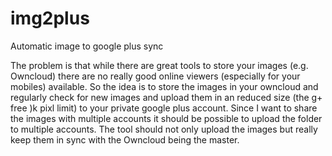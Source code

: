 img2plus
========

Automatic image to google plus sync

The problem is that while there are great tools to store your images (e.g. Owncloud) there are no really good online viewers (especially for your mobiles) available. So the idea is to store the images in your owncloud and regularly check for new images and upload them in an reduced size (the g+ free )k pixl limit) to your private google plus account. Since I want to share the images with multiple accounts it should be possible to upload the folder to multiple accounts. The tool should not only upload the images but really keep them in sync with the Owncloud being the master.

